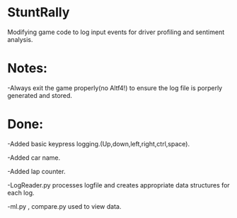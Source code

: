 # StuntRally
Modifying game code to log input events for driver profiling and sentiment analysis.

# Notes:

-Always exit the game properly(no Altf4!) to ensure the log file is porperly generated and stored.

# Done:

-Added basic keypress logging.(Up,down,left,right,ctrl,space).

-Added car name.

-Added lap counter.

-LogReader.py processes logfile and creates appropriate data structures for each log.

-ml.py , compare.py used to view data.
